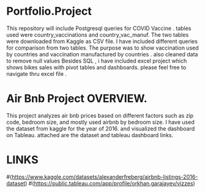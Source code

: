 # Portfolio.Project
 This repository will include Postgresql queries for COVID Vaccine . tables used were country_vaccinations and country_vac_manuf.
 The two tables were downloaded from Kaggle as CSV file. I have included different queries for comparison from two tables.
The purpose was to show vaccination used by countries and vaccination manufactured by countries . also cleaned data to remove null values 
Besides SQL , i have included excel project which shows bikes sales with pivot tables and dashboards. please feel free to navigate thru excel file . 



# Air Bnb Project  OVERVIEW.

This project analyzes air bnb prices  based on different factors such as zip code, bedroom size, and mostly used airbnb by bedroom size. 
I have used the dataset from kaggle for the year of 2016. and visualized the dashboard on Tableau. attached are the dataset and tableau dashboard links. 

# LINKS
#(https://www.kaggle.com/datasets/alexanderfreberg/airbnb-listings-2016-dataset)
#(https://public.tableau.com/app/profile/orkhan.garajayev/vizzes)
